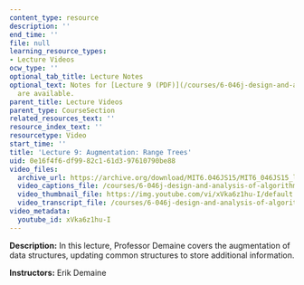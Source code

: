 ```yaml
---
content_type: resource
description: ''
end_time: ''
file: null
learning_resource_types:
- Lecture Videos
ocw_type: ''
optional_tab_title: Lecture Notes
optional_text: Notes for [Lecture 9 (PDF)](/courses/6-046j-design-and-analysis-of-algorithms-spring-2015/resources/mit6_046js15_lec09)
  are available.
parent_title: Lecture Videos
parent_type: CourseSection
related_resources_text: ''
resource_index_text: ''
resourcetype: Video
start_time: ''
title: 'Lecture 9: Augmentation: Range Trees'
uid: 0e16f4f6-df99-82c1-61d3-97610790be88
video_files:
  archive_url: https://archive.org/download/MIT6.046JS15/MIT6_046JS15_lec09_300k.mp4
  video_captions_file: /courses/6-046j-design-and-analysis-of-algorithms-spring-2015/45f27f0ddc5955e79f3cbfe9e2ee0fa5_xVka6z1hu-I.vtt
  video_thumbnail_file: https://img.youtube.com/vi/xVka6z1hu-I/default.jpg
  video_transcript_file: /courses/6-046j-design-and-analysis-of-algorithms-spring-2015/043caded851c2927fa3cf3bf3957e4e3_xVka6z1hu-I.pdf
video_metadata:
  youtube_id: xVka6z1hu-I
---
```


**Description:** In this lecture, Professor Demaine covers the augmentation of data structures, updating common structures to store additional information.

**Instructors:** Erik Demaine



